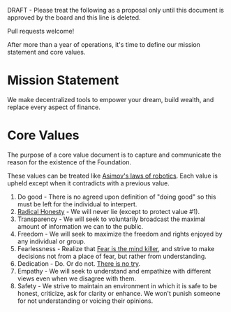 DRAFT - Please treat the following as a proposal only until this document is approved by the board and this line is deleted.


Pull requests welcome!

After more than a year of operations, it's time to define our mission statement and core values.

Mission Statement
=================
We make decentralized tools to empower your dream, build wealth, and replace every aspect of finance.

Core Values
===========
The purpose of a core value document is to capture and communicate the reason for the existence of the Foundation.

These values can be treated like [Asimov's laws of robotics](http://en.wikipedia.org/wiki/Three_Laws_of_Robotics). Each value is upheld except when it contradicts with a previous value.

1. Do good - There is no agreed upon definition of "doing good" so this must be left for the individual to interpert.
2. [Radical Honesty](http://www.radicalhonesty.com/) - We will never lie (except to protect value #1).
3. Transparency - We will seek to voluntarily broadcast the maximal amount of information we can to the public.
4. Freedom - We will seek to maximize the freedom and rights enjoyed by any individual or group. 
5. Fearlessness - Realize that [Fear is the mind killer](http://www.goodreads.com/quotes/2-i-must-not-fear-fear-is-the-mind-killer-fear-is), and strive to make decisions not from a place of fear, but rather from understanding.
6. Dedication - Do. Or do not. [There is no try](https://www.youtube.com/watch?v=BQ4yd2W50No).
7. Empathy - We will seek to understand and empathize with different views even when we disagree with them.
8. Safety - We strive to maintain an environment in which it is safe to be honest, criticize, ask for clarity or enhance. We won't punish someone for not understanding or voicing their opinions.
